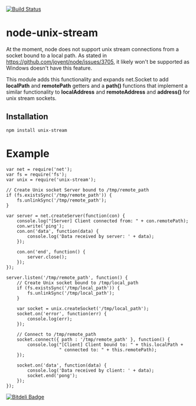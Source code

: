 [![Build Status](https://secure.travis-ci.org/santigimeno/node-unix-stream.png?branch=master)](http://travis-ci.org/santigimeno/node-unix-stream)

node-unix-stream
================

At the moment, node does not support unix stream connections from a socket bound to a local path. As stated in
https://github.com/joyent/node/issues/3705, it likely won't be supported as Windows doesn't have this feature.

This module adds this functionality and expands net.Socket to add __localPath__ and __remotePath__ getters and a __path()__ functions
that implement a similar functionality to __localAddress__ and __remoteAddress__ and __address()__ for unix stream sockets.

Installation
------------

```
npm install unix-stream
```

Example
=======
```
var net = require('net');
var fs = require('fs');
var unix = require('unix-stream');

// Create Unix socket Server bound to /tmp/remote_path
if (fs.existsSync('/tmp/remote_path')) {
    fs.unlinkSync('/tmp/remote_path');
}

var server = net.createServer(function(con) {
    console.log("[Server] Client connected from: " + con.remotePath);
    con.write('ping');
    con.on('data', function(data) {
        console.log('Data received by server: ' + data);
    });

    con.on('end', function() {
        server.close();
    });
});

server.listen('/tmp/remote_path', function() {
    // Create Unix socket bound to /tmp/local_path
    if (fs.existsSync('/tmp/local_path')) {
        fs.unlinkSync('/tmp/local_path');
    }

    var socket = unix.createSocket('/tmp/local_path');
    socket.on('error', function(err) {
        console.log(err);
    });

    // Connect to /tmp/remote_path
    socket.connect({ path : '/tmp/remote_path' }, function() {
        console.log("[Client] Client bound to: " + this.localPath + 
                    " connected to: " + this.remotePath);
    });

    socket.on('data', function(data) {
        console.log('Data received by client: ' + data);
        socket.end('pong');
    });
});
```


[![Bitdeli Badge](https://d2weczhvl823v0.cloudfront.net/santigimeno/node-unix-stream/trend.png)](https://bitdeli.com/free "Bitdeli Badge")

